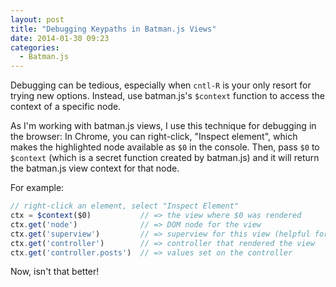 ```yaml
---
layout: post
title: "Debugging Keypaths in Batman.js Views"
date: 2014-01-30 09:23
categories:
  - Batman.js
---
```


Debugging can be tedious, especially when `cntl-R` is your only resort for trying new options. Instead, use batman.js's `$context` function to access the context of a specific node.

<!-- more -->

As I'm working with batman.js views, I use this technique for debugging in the browser: In Chrome, you can right-click, "Inspect element", which makes the highlighted node available as `$0` in the console. Then, pass `$0` to `$context` (which is a secret function created by batman.js) and it will return the batman.js view context for that node.

For example:

```javascript
// right-click an element, select "Inspect Element"
ctx = $context($0)           // => the view where $0 was rendered
ctx.get('node')              // => DOM node for the view
ctx.get('superview')         // => superview for this view (helpful for iteration/iterator views)
ctx.get('controller')        // => controller that rendered the view
ctx.get('controller.posts')  // => values set on the controller
```

Now, isn't that better!
